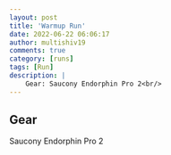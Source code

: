 ```yaml
---
layout: post
title: 'Warmup Run'
date: 2022-06-22 06:06:17
author: multishiv19
comments: true
category: [runs]
tags: [Run]
description: |
    Gear: Saucony Endorphin Pro 2<br/>
---
```


## Gear
Saucony Endorphin Pro 2



<div width='100%' class='strava-embed-placeholder' data-embed-type='activity' data-embed-id='7346683401'></div>
<script src='https://strava-embeds.com/embed.js'></script>
